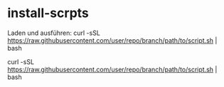 # install-scrpts

Laden und ausführen:
curl -sSL https://raw.githubusercontent.com/user/repo/branch/path/to/script.sh | bash

curl -sSL https://raw.githubusercontent.com/user/repo/branch/path/to/script.sh | bash


